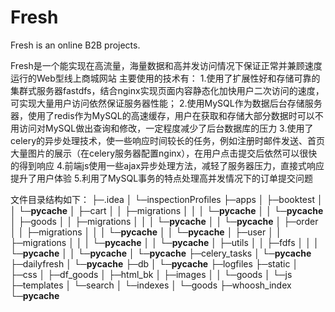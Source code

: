 # Fresh
Fresh is an online B2B projects.

Fresh是一个能实现在高流量，海量数据和高并发访问情况下保证正常并兼顾速度运行的Web型线上商城网站
主要使用的技术有：
1.使用了扩展性好和存储可靠的集群式服务器fastdfs，结合nginx实现页面内容静态化加快用户二次访问的速度，可实现大量用户访问依然保证服务器性能；
2.使用MySQL作为数据后台存储服务器，使用了redis作为MySQL的高速缓存，用户在获取和存储大部分数据时可以不用访问对MySQL做出查询和修改，一定程度减少了后台数据库的压力
3.使用了celery的异步处理技术，使一些响应时间较长的任务，例如注册时邮件发送、首页大量图片的展示（在celery服务器配置nginx），在用户点击提交后依然可以很快的得到响应
4.前端js使用一些ajax异步处理方法，减轻了服务器压力，直接式响应提升了用户体验
5.利用了MySQL事务的特点处理高并发情况下的订单提交问题



文件目录结构如下：
├─.idea
│  └─inspectionProfiles
├─apps
│  ├─booktest
│  │  └─__pycache__
│  ├─cart
│  │  ├─migrations
│  │  │  └─__pycache__
│  │  └─__pycache__
│  ├─goods
│  │  ├─migrations
│  │  │  └─__pycache__
│  │  └─__pycache__
│  ├─order
│  │  ├─migrations
│  │  │  └─__pycache__
│  │  └─__pycache__
│  ├─user
│  │  ├─migrations
│  │  │  └─__pycache__
│  │  └─__pycache__
│  ├─utils
│  │  ├─fdfs
│  │  │  └─__pycache__
│  │  └─__pycache__
│  └─__pycache__
├─celery_tasks
│  └─__pycache__
├─dailyfresh
│  └─__pycache__
├─db
│  └─__pycache__
├─logfiles
├─static
│  ├─css
│  ├─df_goods
│  ├─html_bk
│  ├─images
│  │  └─goods
│  └─js
├─templates
│  └─search
│      └─indexes
│          └─goods
├─whoosh_index
└─__pycache__



